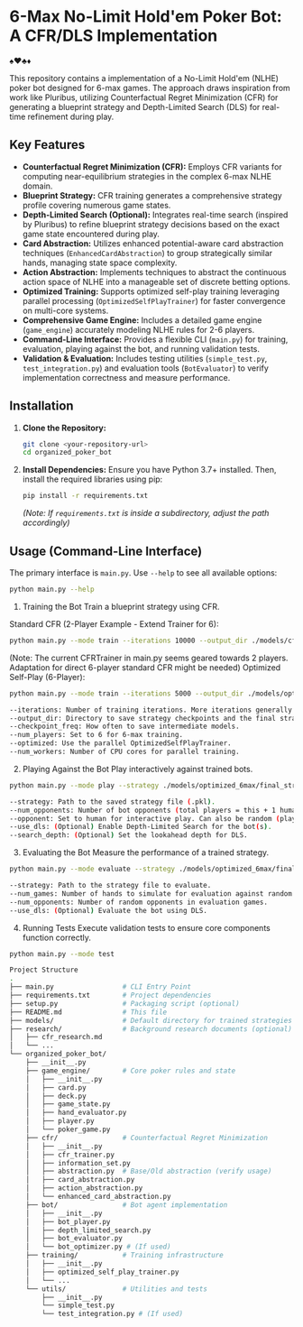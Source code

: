 # 6-Max No-Limit Hold'em Poker Bot: A CFR/DLS Implementation
♠️♥️♣️♦️

This repository contains a implementation of a No-Limit Hold'em (NLHE) poker bot designed for 6-max games. The approach draws inspiration from work like Pluribus, utilizing Counterfactual Regret Minimization (CFR) for generating a blueprint strategy and Depth-Limited Search (DLS) for real-time refinement during play.

## Key Features

*   **Counterfactual Regret Minimization (CFR):** Employs CFR variants for computing near-equilibrium strategies in the complex 6-max NLHE domain.
*   **Blueprint Strategy:** CFR training generates a comprehensive strategy profile covering numerous game states.
*   **Depth-Limited Search (Optional):** Integrates real-time search (inspired by Pluribus) to refine blueprint strategy decisions based on the exact game state encountered during play.
*   **Card Abstraction:** Utilizes enhanced potential-aware card abstraction techniques (`EnhancedCardAbstraction`) to group strategically similar hands, managing state space complexity.
*   **Action Abstraction:** Implements techniques to abstract the continuous action space of NLHE into a manageable set of discrete betting options.
*   **Optimized Training:** Supports optimized self-play training leveraging parallel processing (`OptimizedSelfPlayTrainer`) for faster convergence on multi-core systems.
*   **Comprehensive Game Engine:** Includes a detailed game engine (`game_engine`) accurately modeling NLHE rules for 2-6 players.
*   **Command-Line Interface:** Provides a flexible CLI (`main.py`) for training, evaluation, playing against the bot, and running validation tests.
*   **Validation & Evaluation:** Includes testing utilities (`simple_test.py`, `test_integration.py`) and evaluation tools (`BotEvaluator`) to verify implementation correctness and measure performance.

## Installation

1.  **Clone the Repository:**
    ```bash
    git clone <your-repository-url>
    cd organized_poker_bot
    ```
2.  **Install Dependencies:** Ensure you have Python 3.7+ installed. Then, install the required libraries using pip:
    ```bash
    pip install -r requirements.txt
    ```
    *(Note: If `requirements.txt` is inside a subdirectory, adjust the path accordingly)*

## Usage (Command-Line Interface)

The primary interface is `main.py`. Use `--help` to see all available options:

```bash
python main.py --help
```

1. Training the Bot
Train a blueprint strategy using CFR.

Standard CFR (2-Player Example - Extend Trainer for 6):
```bash
python main.py --mode train --iterations 10000 --output_dir ./models/cfr_blueprint --checkpoint_freq 1000 --num_players 2
```
(Note: The current CFRTrainer in main.py seems geared towards 2 players. Adaptation for direct 6-player standard CFR might be needed)
Optimized Self-Play (6-Player):
```bash
python main.py --mode train --iterations 5000 --output_dir ./models/optimized_6max --checkpoint_freq 500 --num_players 6 --optimized --num_workers 4
```
```bash
--iterations: Number of training iterations. More iterations generally yield stronger strategies but require more time.
--output_dir: Directory to save strategy checkpoints and the final strategy (final_strategy.pkl).
--checkpoint_freq: How often to save intermediate models.
--num_players: Set to 6 for 6-max training.
--optimized: Use the parallel OptimizedSelfPlayTrainer.
--num_workers: Number of CPU cores for parallel training.
```

2. Playing Against the Bot
Play interactively against trained bots.
```bash
python main.py --mode play --strategy ./models/optimized_6max/final_strategy.pkl --num_opponents 5 --opponent human --use_dls --search_depth 2
```
```bash
--strategy: Path to the saved strategy file (.pkl).
--num_opponents: Number of bot opponents (total players = this + 1 human).
--opponent: Set to human for interactive play. Can also be random (play vs random bots) or bot (watch bots play each other).
--use_dls: (Optional) Enable Depth-Limited Search for the bot(s).
--search_depth: (Optional) Set the lookahead depth for DLS.
```
3. Evaluating the Bot
Measure the performance of a trained strategy.
```bash
python main.py --mode evaluate --strategy ./models/optimized_6max/final_strategy.pkl --num_games 1000 --num_opponents 5 --use_dls
```
```bash
--strategy: Path to the strategy file to evaluate.
--num_games: Number of hands to simulate for evaluation against random opponents.
--num_opponents: Number of random opponents in evaluation games.
--use_dls: (Optional) Evaluate the bot using DLS.
```
4. Running Tests
Execute validation tests to ensure core components function correctly.
```bash
python main.py --mode test
```
```bash
Project Structure
.
├── main.py                 # CLI Entry Point
├── requirements.txt        # Project dependencies
├── setup.py                # Packaging script (optional)
├── README.md               # This file
├── models/                 # Default directory for trained strategies
├── research/               # Background research documents (optional)
│   ├── cfr_research.md
│   └── ...
└── organized_poker_bot/
    ├── __init__.py
    ├── game_engine/        # Core poker rules and state
    │   ├── __init__.py
    │   ├── card.py
    │   ├── deck.py
    │   ├── game_state.py
    │   ├── hand_evaluator.py
    │   ├── player.py
    │   └── poker_game.py
    ├── cfr/                # Counterfactual Regret Minimization
    │   ├── __init__.py
    │   ├── cfr_trainer.py
    │   ├── information_set.py
    │   ├── abstraction.py  # Base/Old abstraction (verify usage)
    │   ├── card_abstraction.py
    │   ├── action_abstraction.py
    │   └── enhanced_card_abstraction.py
    ├── bot/                # Bot agent implementation
    │   ├── __init__.py
    │   ├── bot_player.py
    │   ├── depth_limited_search.py
    │   ├── bot_evaluator.py
    │   └── bot_optimizer.py # (If used)
    ├── training/           # Training infrastructure
    │   ├── __init__.py
    │   ├── optimized_self_play_trainer.py
    │   └── ...
    └── utils/              # Utilities and tests
        ├── __init__.py
        └── simple_test.py
        └── test_integration.py # (If used)
```

